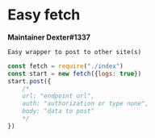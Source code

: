 # Easy fetch
**Maintainer Dexter#1337**

`Easy wrapper to post to other site(s)`

```js
const fetch = require("./index")
const start = new fetch({logs: true})
start.post({
    /*
    url: "endpoint url",
    auth: "authorization or type none",
    body: "data to post"
    */
})
```
